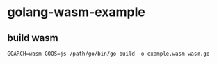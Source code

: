 # golang-wasm-example

## build wasm
```
GOARCH=wasm GOOS=js /path/go/bin/go build -o example.wasm wasm.go
```

